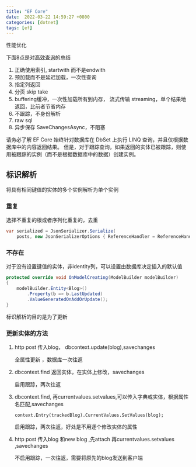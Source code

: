 ```yaml
---
title: "EF Core"
date:  2022-03-22 14:59:27 +0800
categories: [dotnet]
tags: [ef]
---
```


性能优化

下面8点是对[高效查询](https://docs.microsoft.com/en-us/ef/core/performance/efficient-querying#buffering-and-streaming)的总结

1. 正确使用索引, startwith 而不是endwith
2. 预加载而不是延迟加载，一次性查询
3. 指定列返回
4. 分页 skip take
5. buffering缓冲，一次性加载所有到内存， 流式传输 streaming，单个结果地返回，比前者节省内存
6. 不跟踪，不身份解析
7. raw sql
8. 异步保存 SaveChangesAsync，不阻塞








请务必了解 EF Core 始终针对数据库在 DbSet 上执行 LINQ 查询，并且仅根据数据库中的内容返回结果。 但是，对于跟踪查询，如果返回的实体已被跟踪，则使用被跟踪的实例（而不是根据数据库中的数据）创建实例。

## 标识解析

将具有相同键值的实体的多个实例解析为单个实例

### 重复

选择不重复的根或者序列化重复的，去重

```csharp
var serialized = JsonSerializer.Serialize(
    posts, new JsonSerializerOptions { ReferenceHandler = ReferenceHandler.Preserve, WriteIndented = true });
```

### 不存在

对于没有设置键值的实体，非identity列，可以设置由数据库决定插入的默认值

```csharp
protected override void OnModelCreating(ModelBuilder modelBuilder)
{
    modelBuilder.Entity<Blog>()
        .Property(b => b.LastUpdated)
        .ValueGeneratedOnAddOrUpdate();
}
```




标识解析的目的是为了更新

### 更新实体的方法
1. http post 传入blog， dbcontext.update(blog),savechanges

    全属性更新 ，数据库一次往返

2. dbcontext.find 返回实体，在实体上修改，savechanges

    启用跟踪，两次往返

3. dbcontext.find, 再currentvalues.setvalues,可以传入字典或实体，根据属性名匹配,savechanges

    `context.Entry(trackedBlog).CurrentValues.SetValues(blog);`

    启用跟踪，两次往返，好处是不用逐个修改实体的属性

4. http post 传入blog 和new blog ,先attach 再currentvalues.setvalues
,savechanges

    不启用跟踪，一次往返，需要将原先的blog发送到客户端

